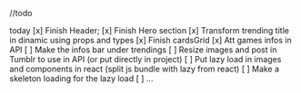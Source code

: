 //todo

today
[x] Finish Header;
[x] Finish Hero section
[x] Transform trending title in dinamic using props and types
[x] Finish cardsGrid
[x] Att games infos in API
[ ] Make the infos bar under trendings 
[ ] Resize images and post in Tumblr to use in API (or put directly in project)
[ ] Put lazy load in images and components in react (split js bundle with lazy from react)
[ ] Make a skeleton loading for the lazy load
[ ] 
...


